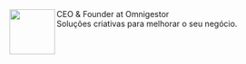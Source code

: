<img align="left" width="80" src="https://omnigestor.com/images/logo.png">

<dl>
  <dt>CEO & Founder at Omnigestor</dt>
  <dd>Soluções criativas para melhorar o seu negócio.</dd>
</dl>
